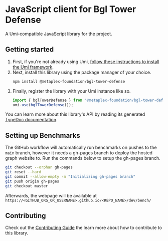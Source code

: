 # JavaScript client for Bgl Tower Defense

A Umi-compatible JavaScript library for the project.

## Getting started

1. First, if you're not already using Umi, [follow these instructions to install the Umi framework](https://github.com/metaplex-foundation/umi/blob/main/docs/installation.md).
2. Next, install this library using the package manager of your choice.
   ```sh
   npm install @metaplex-foundation/bgl-tower-defense
   ```
2. Finally, register the library with your Umi instance like so.
   ```ts
   import { bglTowerDefense } from '@metaplex-foundation/bgl-tower-defense';
   umi.use(bglTowerDefense());
   ```

You can learn more about this library's API by reading its generated [TypeDoc documentation](https://bgl-tower-defense-js-docs.vercel.app).

## Setting up Benchmarks
The GitHub workflow will automatically run benchmarks on pushes to the `main` branch, however it needs a gh-pages branch to deploy the hosted graph website to. Run the commands below to setup the gh-pages branch.
```sh
git checkout --orphan gh-pages
git reset --hard
git commit --allow-empty -m "Initializing gh-pages branch"
git push origin gh-pages
git checkout master
```

Afterwards, the webpage will be available at `https://<GITHUB_ORG_OR_USERNAME>.github.io/<REPO_NAME>/dev/bench/`

## Contributing

Check out the [Contributing Guide](./CONTRIBUTING.md) the learn more about how to contribute to this library.

